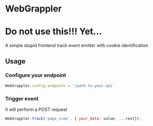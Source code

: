 # WebGrappler
# Do not use this!!! Yet...

A simple stupid frontend track event emitter with cookie identification

## Usage

### Configure your endpoint
```javascript
WebGrappler.config.endpoint = '/path-to-your-api'
```

### Trigger event
It will perform a POST request
```javascript
WebGrappler.track('page_view', { your_data: value, ...rest});
```

